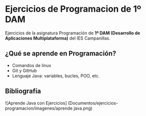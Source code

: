 # Ejercicios de Programacion de 1º DAM
Ejercicios de la asignatura Programación de **1º DAM (Desarrollo de Aplicaciones Multiplataforma)** del IES Campanillas.

## ¿Qué se aprende en Programación?

* Comandos de linux
* Git y GitHub
* Lenguaje Java: variables, bucles, POO, etc.

## Bibliografía

![Aprende Java con Ejercicios] (Documentos/ejercicios-programacion/imagenes/aprende java.png)
